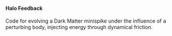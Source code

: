 #### Halo Feedback

Code for evolving a Dark Matter minispike under the influence of a perturbing body, injecting energy through dynamical friction.